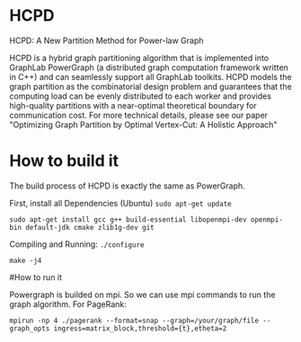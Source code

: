 # HCPD
HCPD: A New Partition Method for Power-law Graph

HCPD is a hybrid graph partitioning algorithm that is implemented into GraphLab PowerGraph (a distributed graph computation framework written in C++) and can seamlessly support all GraphLab toolkits. HCPD models the graph partition as the combinatorial design problem and guarantees that the computing load can be evenly distributed to each worker and provides high-quality partitions with a near-optimal theoretical boundary for communication cost. For more technical details, please see our paper "Optimizing Graph Partition by Optimal Vertex-Cut: A Holistic Approach"

# How to build it

The build process of HCPD is exactly the same as PowerGraph.

First, install all Dependencies (Ubuntu)
`sudo apt-get update`

`sudo apt-get install gcc g++ build-essential libopenmpi-dev openmpi-bin default-jdk cmake zlib1g-dev git`

Compiling and Running:
`./configure`

`make -j4`


#How to run it

Powergraph is builded on mpi. So we can use mpi commands to run the graph algorithm. For PageRank:

`mpirun -np 4 ./pagerank --format=snap --graph=/your/graph/file --graph_opts ingress=matrix_block,threshold={t},etheta=2`


